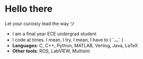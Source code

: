 # Hello there

Let your curiosty lead the way ツ

- I am a final year ECE undergrad student
- I code at times. I mean, I try. I mean, I have to ( ˘︹˘ )  
- **Languages**: C, C++, Python, MATLAB, Verilog, Java, LaTeX  
- **Other tools**: ROS, LabVIEW, Multisim  

